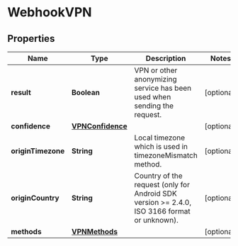

# WebhookVPN


## Properties

| Name | Type | Description | Notes |
|------------ | ------------- | ------------- | -------------|
|**result** | **Boolean** | VPN or other anonymizing service has been used when sending the request. |  [optional] |
|**confidence** | [**VPNConfidence**](VPNConfidence.md) |  |  [optional] |
|**originTimezone** | **String** | Local timezone which is used in timezoneMismatch method. |  [optional] |
|**originCountry** | **String** | Country of the request (only for Android SDK version >= 2.4.0, ISO 3166 format or unknown). |  [optional] |
|**methods** | [**VPNMethods**](VPNMethods.md) |  |  [optional] |




